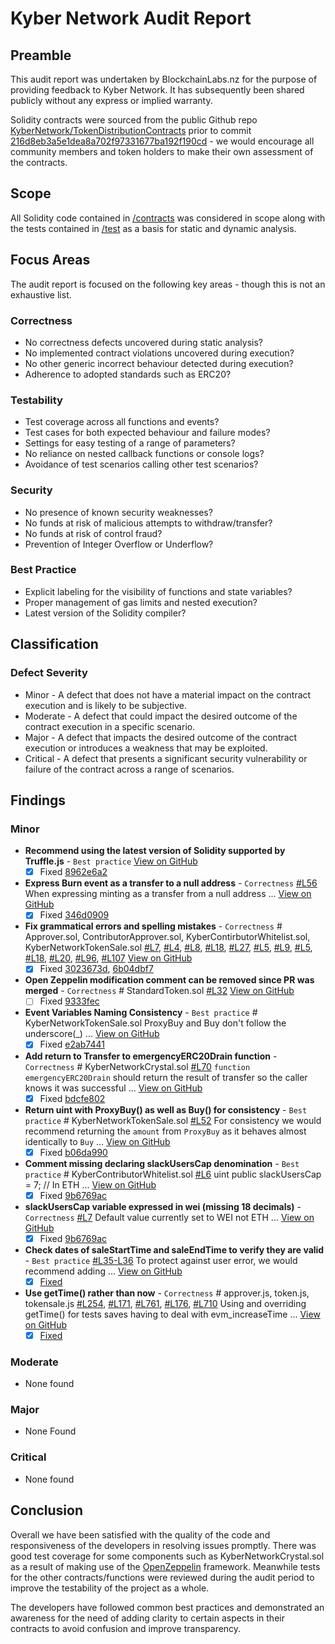 # Kyber Network Audit Report

## Preamble
This audit report was undertaken by BlockchainLabs.nz for the purpose of providing feedback to Kyber Network. It has subsequently been shared publicly without any express or implied warranty.

Solidity contracts were sourced from the public Github repo [KyberNetwork/TokenDistributionContracts](https://github.com/KyberNetwork/TokenDistributionContracts) prior to commit [216d8eb3a5e1dea8a702f97331677ba192f190cd](https://github.com/KyberNetwork/TokenDistributionContracts/tree/216d8eb3a5e1dea8a702f97331677ba192f190cd) - we would encourage all community members and token holders to make their own assessment of the contracts.

## Scope
All Solidity code contained in [/contracts](https://github.com/KyberNetwork/TokenDistributionContracts/tree/master/TokenSale/contracts) was considered in scope along with the tests contained in [/test](https://github.com/KyberNetwork/TokenDistributionContracts/tree/master/TokenSale/test) as a basis for static and dynamic analysis.

## Focus Areas
The audit report is focused on the following key areas - though this is not an exhaustive list.
### Correctness
- No correctness defects uncovered during static analysis?
- No implemented contract violations uncovered during execution?
- No other generic incorrect behaviour detected during execution?
- Adherence to adopted standards such as ERC20?
### Testability
- Test coverage across all functions and events?
- Test cases for both expected behaviour and failure modes?
- Settings for easy testing of a range of parameters?
- No reliance on nested callback functions or console logs?
- Avoidance of test scenarios calling other test scenarios?
### Security
- No presence of known security weaknesses?
- No funds at risk of malicious attempts to withdraw/transfer?
- No funds at risk of control fraud?
- Prevention of Integer Overflow or Underflow?
### Best Practice
- Explicit labeling for the visibility of functions and state variables?
- Proper management of gas limits and nested execution?
- Latest version of the Solidity compiler?

## Classification
### Defect Severity
- Minor - A defect that does not have a material impact on the contract execution and is likely to be subjective.
- Moderate - A defect that could impact the desired outcome of the contract execution in a specific scenario.
- Major - A defect that impacts the desired outcome of the contract execution or introduces a weakness that may be exploited.
- Critical - A defect that presents a significant security vulnerability or failure of the contract across a range of scenarios.

## Findings
### Minor
- **Recommend using the latest version of Solidity supported by Truffle.js** - `Best practice`  [View on GitHub](https://github.com/BlockchainLabsNZ/KyberNetwork-TokenDistributionContracts/issues/1)
    - [x] Fixed [8962e6a2](https://github.com/KyberNetwork/TokenDistributionContracts/commit/8962e6a2f09cd2a6e30827a2a506b6d773a1f3f5)
- **Express Burn event as a transfer to a null address** - `Correctness` [#L56](https://github.com/BlockchainLabsNZ/KyberNetwork-TokenDistributionContracts/blob/master/TokenSale/contracts/KyberNetworkCrystal.sol#L56]) When expressing minting as a transfer from a null address ... [View on GitHub](https://github.com/BlockchainLabsNZ/KyberNetwork-TokenDistributionContracts/issues/5)
    - [x] Fixed [346d0909](https://github.com/KyberNetwork/TokenDistributionContracts/commit/346d09096f3c8f461e368510fef95bdd76f32269)
- **Fix grammatical errors and spelling mistakes** - `Correctness` # Approver.sol, ContributorApprover.sol, KyberContirbutorWhitelist.sol, KyberNetworkTokenSale.sol [#L7](https://github.com/BlockchainLabsNZ/KyberNetwork-TokenDistributionContracts/blob/master/TokenSale/contracts/mock/Approver.sol#L7]), [#L4](https://github.com/BlockchainLabsNZ/KyberNetwork-TokenDistributionContracts/blob/master/TokenSale/contracts/ContributorApprover.sol#L4]), [#L8](https://github.com/BlockchainLabsNZ/KyberNetwork-TokenDistributionContracts/blob/master/TokenSale/contracts/ContributorApprover.sol#L8]), [#L18](https://github.com/BlockchainLabsNZ/KyberNetwork-TokenDistributionContracts/blob/master/TokenSale/contracts/ContributorApprover.sol#L18]), [#L27](https://github.com/BlockchainLabsNZ/KyberNetwork-TokenDistributionContracts/blob/master/TokenSale/contracts/ContributorApprover.sol#L27]), [#L5](https://github.com/BlockchainLabsNZ/KyberNetwork-TokenDistributionContracts/blob/master/TokenSale/contracts/KyberContirbutorWhitelist.sol#L5]), [#L9](https://github.com/BlockchainLabsNZ/KyberNetwork-TokenDistributionContracts/blob/master/TokenSale/contracts/KyberContirbutorWhitelist.sol#L9]), [#L5](https://github.com/BlockchainLabsNZ/KyberNetwork-TokenDistributionContracts/blob/master/TokenSale/contracts/KyberNetworkTokenSale.sol#L5]), [#L18](https://github.com/BlockchainLabsNZ/KyberNetwork-TokenDistributionContracts/blob/master/TokenSale/contracts/KyberNetworkTokenSale.sol#L18]), [#L20](https://github.com/BlockchainLabsNZ/KyberNetwork-TokenDistributionContracts/blob/master/TokenSale/contracts/KyberContirbutorWhitelist.sol#L20]),
[#L96](https://github.com/BlockchainLabsNZ/KyberNetwork-TokenDistributionContracts/blob/master/TokenSale/contracts/KyberNetworkTokenSale.sol#L96),
[#L107](https://github.com/BlockchainLabsNZ/KyberNetwork-TokenDistributionContracts/blob/master/TokenSale/contracts/KyberNetworkTokenSale.sol#L107) [View on GitHub](https://github.com/BlockchainLabsNZ/KyberNetwork-TokenDistributionContracts/issues/6)
  - [x] Fixed [3023673d](https://github.com/KyberNetwork/TokenDistributionContracts/commit/3023673dc54a6bf4426ed0814f9652d5586f6c07), [6b04dbf7](https://github.com/KyberNetwork/TokenDistributionContracts/commit/6b04dbf730ffc55c3d2850969dbbfb89e69dfcfc)
- **Open Zeppelin modification comment can be removed since PR was merged** - `Correctness` # StandardToken.sol [#L32](https://github.com/BlockchainLabsNZ/KyberNetwork-TokenDistributionContracts/blob/master/TokenSale/contracts/zeppelin/token/StandardToken.sol#L32]) [View on GitHub](https://github.com/BlockchainLabsNZ/KyberNetwork-TokenDistributionContracts/issues/7)
    - [ ] Fixed [9333fec](https://github.com/OpenZeppelin/zeppelin-solidity/pull/377/commits/9333fec5f1e5cf0ad60f760df3a1020b60d529f8)
- **Event Variables Naming Consistency** - `Best practice` # KyberNetworkTokenSale.sol ProxyBuy and Buy don't follow the underscore(_) ... [View on GitHub](https://github.com/BlockchainLabsNZ/KyberNetwork-TokenDistributionContracts/issues/9)
    - [x] Fixed [e2ab7441](https://github.com/KyberNetwork/TokenDistributionContracts/commit/e2ab7441a5f7b7046a5a975464465c1136ca447f)
- **Add return to Transfer to emergencyERC20Drain function** - `Correctness` # KyberNetworkCrystal.sol [#L70](https://github.com/BlockchainLabsNZ/KyberNetwork-TokenDistributionContracts/blob/master/TokenSale/contracts/KyberNetworkCrystal.sol#L70]) `function emergencyERC20Drain` should return the result of transfer so the caller knows it was successful ... [View on GitHub](https://github.com/BlockchainLabsNZ/KyberNetwork-TokenDistributionContracts/issues/11)
    - [x] Fixed [bdcfe802](https://github.com/KyberNetwork/TokenDistributionContracts/commit/bdcfe80205584f884f56c9ff0aeaeef9d1188c2a)
- **Return uint with ProxyBuy() as well as Buy() for consistency** - `Best practice` # KyberNetworkTokenSale.sol [#L52](https://github.com/BlockchainLabsNZ/KyberNetwork-TokenDistributionContracts/blob/master/TokenSale/contracts/KyberNetworkTokenSale.sol#L52]) For consistency we would recommend returning the `amount` from `ProxyBuy` as it behaves almost identically to `Buy` ... [View on GitHub](https://github.com/BlockchainLabsNZ/KyberNetwork-TokenDistributionContracts/issues/14)
    - [x] Fixed [b06da990](https://github.com/KyberNetwork/TokenDistributionContracts/commit/b06da99026b8d30458db9d79f9992f3a6bee9d09)
- **Comment missing declaring slackUsersCap denomination** - `Best practice` # KyberContributorWhitelist.sol [#L6](https://github.com/BlockchainLabsNZ/KyberNetwork-TokenDistributionContracts/blob/master/TokenSale/contracts/KyberContirbutorWhitelist.sol#L6])  uint public slackUsersCap = 7; // In ETH ... [View on GitHub](https://github.com/BlockchainLabsNZ/KyberNetwork-TokenDistributionContracts/issues/15)
  - [x] Fixed [9b6769ac](https://github.com/KyberNetwork/TokenDistributionContracts/commit/9b6769ac4087c36f28470b4f9507cc3dea4c8995)

- **slackUsersCap variable expressed in wei (missing 18 decimals)** - `Correctness` [#L7](https://github.com/BlockchainLabsNZ/KyberNetwork-TokenDistributionContracts/blob/master/TokenSale/contracts/KyberContirbutorWhitelist.sol#L6]) Default value currently set to WEI not ETH ... [View on GitHub](https://github.com/BlockchainLabsNZ/KyberNetwork-TokenDistributionContracts/issues/16)
    - [x] Fixed [9b6769ac](https://github.com/KyberNetwork/TokenDistributionContracts/commit/9b6769ac4087c36f28470b4f9507cc3dea4c8995)
- **Check dates of saleStartTime and  saleEndTime to verify they are valid** - `Best practice` [#L35-L36](https://github.com/BlockchainLabsNZ/KyberNetwork-TokenDistributionContracts/blob/master/TokenSale/contracts/KyberNetworkCrystal.sol#L35-L36]) To protect against user error, we would recommend adding ... [View on GitHub](https://github.com/BlockchainLabsNZ/KyberNetwork-TokenDistributionContracts/issues/3)
    - [x] [Fixed](https://github.com/BlockchainLabsNZ/KyberNetwork-TokenDistributionContracts/issues/3)

- **Use getTime() rather than now** - `Correctness` # approver.js, token.js, tokensale.js
[#L254](https://github.com/KyberNetwork/TokenDistributionContracts/blob/3023673dc54a6bf4426ed0814f9652d5586f6c07/TokenSale/test/approver.js#L254]), [#L171](https://github.com/KyberNetwork/TokenDistributionContracts/blob/3023673dc54a6bf4426ed0814f9652d5586f6c07/TokenSale/test/unit/tokensale.js#L171]),
[#L761](https://github.com/KyberNetwork/TokenDistributionContracts/blob/3023673dc54a6bf4426ed0814f9652d5586f6c07/TokenSale/test/stress/tokensale.js#L761]),
[#L176](https://github.com/KyberNetwork/TokenDistributionContracts/blob/c5f90277e9f1471193c57556f39c4a59e32c2951/TokenSale/test/unit/token.js#L76]),
[#L710](https://github.com/KyberNetwork/TokenDistributionContracts/blob/c5f90277e9f1471193c57556f39c4a59e32c2951/TokenSale/test/stress/token.js#L710]) Using and overriding getTime() for tests saves having to deal with evm_increaseTime ... [View on GitHub](https://github.com/BlockchainLabsNZ/KyberNetwork-TokenDistributionContracts/issues/19)
  - [x]  [Fixed](https://github.com/BlockchainLabsNZ/KyberNetwork-TokenDistributionContracts/issues/19)

### Moderate
- None found

### Major
- None Found

### Critical
- None found

## Conclusion
Overall we have been satisfied with the quality of the code and responsiveness of the developers in resolving issues promptly. There was good test coverage for some components such as KyberNetworkCrystal.sol as a result of making use of the [OpenZeppelin](https://openzeppelin.org/) framework. Meanwhile tests for the other contracts/functions were reviewed during the audit period to improve the testability of the project as a whole.

The developers have followed common best practices and demonstrated an awareness for the need of adding clarity to certain aspects in their contracts to avoid confusion and improve transparency.


